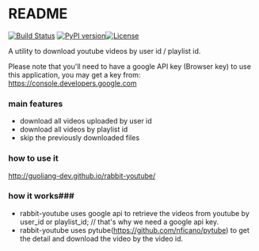 # README #

[![Build Status](https://travis-ci.org/guoliang-dev/rabbit-youtube.svg)](https://travis-ci.org/guoliang-dev/rabbit-youtube) [![PyPI version](https://badge.fury.io/py/rabbit-youtube.svg)](https://badge.fury.io/py/rabbit-youtube)[![License](https://img.shields.io/badge/License-Apache%20Software%20License-blue.svg)](https://github.com/guoliang-dev/rabbit-youtube/blob/master/LICENSE)

A utility to download youtube videos by user id / playlist id. 

Please note that you'll need to have a google API key (Browser key) to use this application, you may get a key from: https://console.developers.google.com

### main features ###

* download all videos uploaded by user id
* download all videos by playlist id
* skip the previously downloaded files


### how to use it ###
http://guoliang-dev.github.io/rabbit-youtube/

### how it works###
* rabbit-youtube uses google api to retrieve the videos from youtube by user_id or playlist_id; // that's why we need a google api key. 
* rabbit-youtube uses pytube(https://github.com/nficano/pytube) to get the detail and download the video by the video id. 
